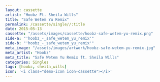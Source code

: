 ```yaml
---
layout: cassette
artist: "Hoobz Ft. Sheila Wills"
title: "Safe Wetem Yu Remix"
permalink: /cassette/single//:title
date: 2015-05-13
cassette: "/assets/images/cassette/hoobz-safe-wetem-yu-remix.png"
side-a: "'hoobz_-_safe_wetem_yu_remix'"
side-b: "'hoobz_-_safe_wetem_yu_remix'"
meta_image: "/assets/images/artwork/hoobz-safe-wetem-yu-remix.jpg"
meta_artist: "Hoobz"
meta_title: "Safe Wetem Yu Remix ft. Sheila Wills"
categories: Singles
tags: [hoobz, sheila_wills]
icon: '<i class="demo-icon icon-cassette"></i>'
---
```

